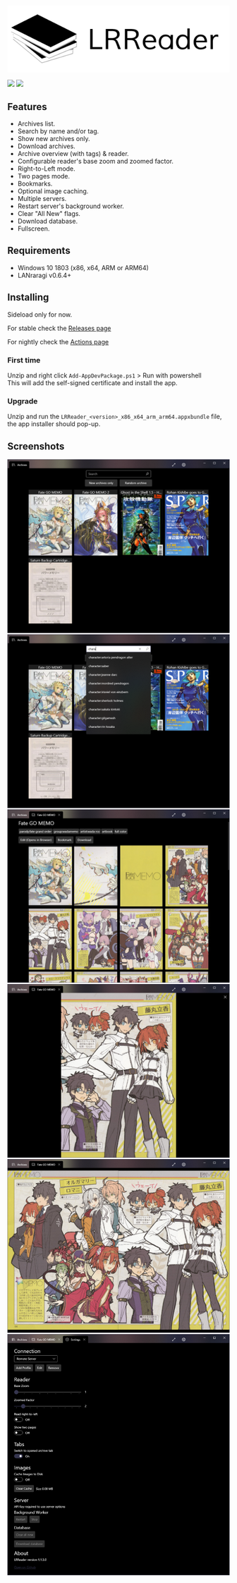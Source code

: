 ![Logo](.github/logo.png)

[<img src="https://github.com/Guerra24/LRReader/workflows/Continuous%20Delivery/badge.svg">](https://github.com/Guerra24/LRReader/actions?workflow=Continuous+Delivery)
[<img src="https://github.com/Guerra24/LRReader/workflows/Release%20Delivery/badge.svg">](https://github.com/Guerra24/LRReader/actions?workflow=Release+Delivery)

## Features
- Archives list.
- Search by name and/or tag.
- Show new archives only.
- Download archives.
- Archive overview (with tags) & reader.
- Configurable reader's base zoom and zoomed factor.
- Right-to-Left mode.
- Two pages mode.
- Bookmarks.
- Optional image caching.
- Multiple servers.
- Restart server's background worker.
- Clear "All New" flags.
- Download database.
- Fullscreen.

## Requirements

- Windows 10 1803 (x86, x64, ARM or ARM64)
- LANraragi v0.6.4+

## Installing
Sideload only for now. 

For stable check the [Releases page](https://github.com/Guerra24/LRReader/releases)

For nightly check the [Actions page](https://github.com/Guerra24/LRReader/actions?workflow=Continuous+Delivery)

### First time
Unzip and right click `Add-AppDevPackage.ps1` > Run with powershell<br>
This will add the self-signed certificate and install the app.

### Upgrade
Unzip and run the `LRReader_<version>_x86_x64_arm_arm64.appxbundle` file, the app installer should pop-up.

## Screenshots

![Main View](.github/screenshots/01.png)<br>
![Search](.github/screenshots/02.png)<br>
![Archive View](.github/screenshots/03.png)<br>
![Reader](.github/screenshots/04.png)<br>
![Reader two pages](.github/screenshots/04_1.png)<br>
![Settings](.github/screenshots/05.png)<br>

